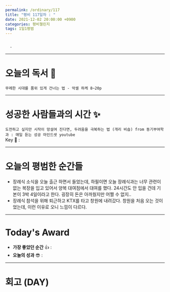 ```yaml
---
permalink: /ordinary/117
title: "평비 117일차 : "
date: 2021-12-02 20:00:00 +0900
categories: 평비챌린지
tags: 1일1평범
---
```

```

  - 
```

---
# 오늘의 독서 📕
`무례한 시대를 품위 있게 건너는 법 - 악셀 하케 8~20p`  


---
# 성공한 사람들과의 시간 ✨
`도전하고 싶지만 시작이 망설여 진다면, 두려움을 극복하는 법 (개리 비숍) from 동기부여학과 : 매일 듣는 성공 마인드셋 youtube`  
Key 🔑 :


---
# 오늘의 평범한 순간들
- 장례식 소식을 오늘 출근 하면서 들었는데, 하필이면 오늘 장례식과는 너무 관련이 없는 복장을 입고 있어서 양복 대여점에서 대여를 했다. 24시간도 안 입을 건데 기본이 3박 4일이라고 한다. 굉장히 돈은 아까웠지만 어쩔 수 없지..
- 장례식 참석을 위해 퇴근하고 KTX를 타고 창원에 내려갔다. 창원을 처음 오는 것이었는데, 이런 이유로 오니 느낌이 다르다.

---
# Today's Award
- **가장 좋았던 순간** 👍 : 
- **오늘의 성과** 😎 : 

---
# 회고 (DAY)
